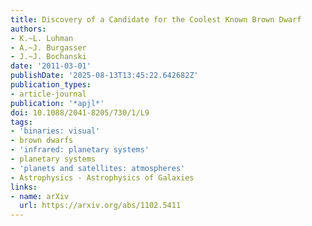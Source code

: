 ```yaml
---
title: Discovery of a Candidate for the Coolest Known Brown Dwarf
authors:
- K.~L. Luhman
- A.~J. Burgasser
- J.~J. Bochanski
date: '2011-03-01'
publishDate: '2025-08-13T13:45:22.642682Z'
publication_types:
- article-journal
publication: '*apjl*'
doi: 10.1088/2041-8205/730/1/L9
tags:
- 'binaries: visual'
- brown dwarfs
- 'infrared: planetary systems'
- planetary systems
- 'planets and satellites: atmospheres'
- Astrophysics - Astrophysics of Galaxies
links:
- name: arXiv
  url: https://arxiv.org/abs/1102.5411
---
```


